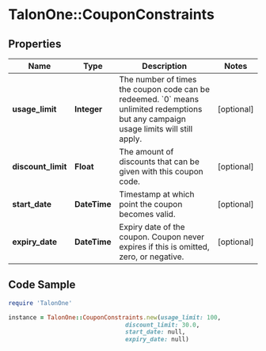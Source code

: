 # TalonOne::CouponConstraints

## Properties

Name | Type | Description | Notes
------------ | ------------- | ------------- | -------------
**usage_limit** | **Integer** | The number of times the coupon code can be redeemed. &#x60;0&#x60; means unlimited redemptions but any campaign usage limits will still apply.  | [optional] 
**discount_limit** | **Float** | The amount of discounts that can be given with this coupon code.  | [optional] 
**start_date** | **DateTime** | Timestamp at which point the coupon becomes valid. | [optional] 
**expiry_date** | **DateTime** | Expiry date of the coupon. Coupon never expires if this is omitted, zero, or negative. | [optional] 

## Code Sample

```ruby
require 'TalonOne'

instance = TalonOne::CouponConstraints.new(usage_limit: 100,
                                 discount_limit: 30.0,
                                 start_date: null,
                                 expiry_date: null)
```


